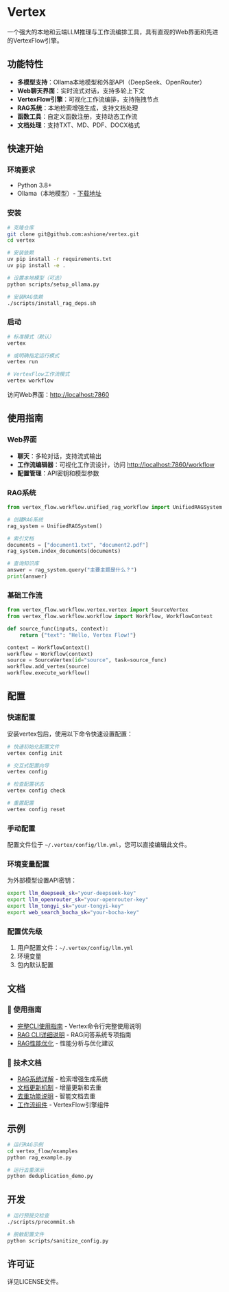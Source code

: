 # Vertex

一个强大的本地和云端LLM推理与工作流编排工具，具有直观的Web界面和先进的VertexFlow引擎。

## 功能特性

- **多模型支持**：Ollama本地模型和外部API（DeepSeek、OpenRouter）
- **Web聊天界面**：实时流式对话，支持多轮上下文
- **VertexFlow引擎**：可视化工作流编排，支持拖拽节点
- **RAG系统**：本地检索增强生成，支持文档处理
- **函数工具**：自定义函数注册，支持动态工作流
- **文档处理**：支持TXT、MD、PDF、DOCX格式

## 快速开始

### 环境要求
- Python 3.8+
- Ollama（本地模型）- [下载地址](https://ollama.com/download)

### 安装
```bash
# 克隆仓库
git clone git@github.com:ashione/vertex.git
cd vertex

# 安装依赖
uv pip install -r requirements.txt
uv pip install -e .

# 设置本地模型（可选）
python scripts/setup_ollama.py

# 安装RAG依赖
./scripts/install_rag_deps.sh
```

### 启动
```bash
# 标准模式（默认）
vertex

# 或明确指定运行模式
vertex run

# VertexFlow工作流模式
vertex workflow
```

访问Web界面：[http://localhost:7860](http://localhost:7860)

## 使用指南

### Web界面
- **聊天**：多轮对话，支持流式输出
- **工作流编辑器**：可视化工作流设计，访问 [http://localhost:7860/workflow](http://localhost:7860/workflow)
- **配置管理**：API密钥和模型参数

### RAG系统
```python
from vertex_flow.workflow.unified_rag_workflow import UnifiedRAGSystem

# 创建RAG系统
rag_system = UnifiedRAGSystem()

# 索引文档
documents = ["document1.txt", "document2.pdf"]
rag_system.index_documents(documents)

# 查询知识库
answer = rag_system.query("主要主题是什么？")
print(answer)
```

### 基础工作流
```python
from vertex_flow.workflow.vertex.vertex import SourceVertex
from vertex_flow.workflow.workflow import Workflow, WorkflowContext

def source_func(inputs, context):
    return {"text": "Hello, Vertex Flow!"}

context = WorkflowContext()
workflow = Workflow(context)
source = SourceVertex(id="source", task=source_func)
workflow.add_vertex(source)
workflow.execute_workflow()
```

## 配置

### 快速配置
安装vertex包后，使用以下命令快速设置配置：

```bash
# 快速初始化配置文件
vertex config init

# 交互式配置向导
vertex config

# 检查配置状态
vertex config check

# 重置配置
vertex config reset
```

### 手动配置
配置文件位于 `~/.vertex/config/llm.yml`，您可以直接编辑此文件。

### 环境变量配置
为外部模型设置API密钥：
```bash
export llm_deepseek_sk="your-deepseek-key"
export llm_openrouter_sk="your-openrouter-key"
export llm_tongyi_sk="your-tongyi-key"
export web_search_bocha_sk="your-bocha-key"
```

### 配置优先级
1. 用户配置文件：`~/.vertex/config/llm.yml`
2. 环境变量
3. 包内默认配置

## 文档

### 📖 使用指南
- [完整CLI使用指南](docs/CLI_USAGE.md) - Vertex命令行完整使用说明
- [RAG CLI详细说明](docs/RAG_CLI_USAGE.md) - RAG问答系统专项指南
- [RAG性能优化](docs/RAG_PERFORMANCE_OPTIMIZATION.md) - 性能分析与优化建议

### 🔧 技术文档
- [RAG系统详解](vertex_flow/docs/RAG_README.md) - 检索增强生成系统
- [文档更新机制](vertex_flow/docs/DOCUMENT_UPDATE.md) - 增量更新和去重
- [去重功能说明](vertex_flow/docs/DEDUPLICATION.md) - 智能文档去重
- [工作流组件](vertex_flow/docs/) - VertexFlow引擎组件

## 示例

```bash
# 运行RAG示例
cd vertex_flow/examples
python rag_example.py

# 运行去重演示
python deduplication_demo.py
```

## 开发

```bash
# 运行预提交检查
./scripts/precommit.sh

# 脱敏配置文件
python scripts/sanitize_config.py
```

## 许可证

详见LICENSE文件。